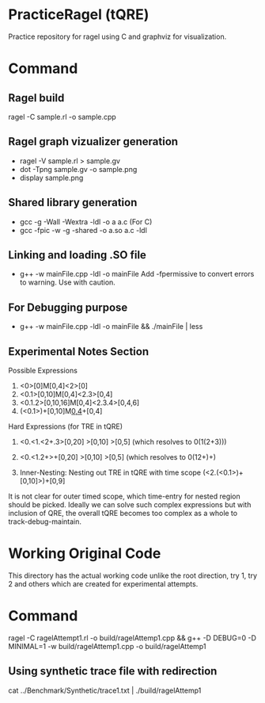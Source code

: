 # PracticeRagel (tQRE)

Practice repository for ragel using C and graphviz for visualization.

# Command

## Ragel build
ragel -C sample.rl -o sample.cpp

## Ragel graph vizualizer generation
- ragel -V sample.rl > sample.gv 
- dot -Tpng sample.gv -o sample.png
- display sample.png

## Shared library generation
- gcc  -g -Wall -Wextra -ldl -o a a.c (For C)
- gcc -fpic -w -g -shared -o a.so a.c -ldl

## Linking and loading .SO file
- g++ -w mainFile.cpp -ldl -o mainFile
Add -fpermissive to convert errors to warning. Use with caution.

## For Debugging purpose
- g++ -w mainFile.cpp -ldl -o mainFile && ./mainFile | less


## Experimental Notes Section
Possible Expressions

1. <0>[0]M[0,4]<2>[0]
2. <0.1>[0,10]M[0,4]<2.3>[0,4]
3. <0.1.2>[0,10,16]M[0,4]<2.3.4>[0,4,6]
4. (<0.1>)+[0,10]M[0,4](<2.3>)+[0,4]

Hard Expressions (for TRE in tQRE)
1. <0.<1.<2+.3>[0,20] >[0,10] >[0,5] (which resolves to 0(1(2+3)))
2. <0.<1.2+>+[0,20] >[0,10] >[0,5] (which resolves to 0(12+)+)

3. Inner-Nesting: Nesting out TRE in tQRE with time scope
(<2.(<0.1>)+[0,10]>)+[0,9]

It is not clear for outer timed scope, which time-entry for nested region should be picked. 
Ideally we can solve such complex expressions but with inclusion of QRE, the overall tQRE becomes too complex as a whole to track-debug-maintain.


# Working Original Code

This directory has the actual working code unlike the root direction, try 1, try 2 and others which are created for experimental attempts.

# Command

ragel -C ragelAttempt1.rl -o build/ragelAttemp1.cpp && g++ -D DEBUG=0 -D MINIMAL=1 -w build/ragelAttemp1.cpp -o build/ragelAttemp1

## Using synthetic trace file with redirection

cat ../Benchmark/Synthetic/trace1.txt | ./build/ragelAttemp1
